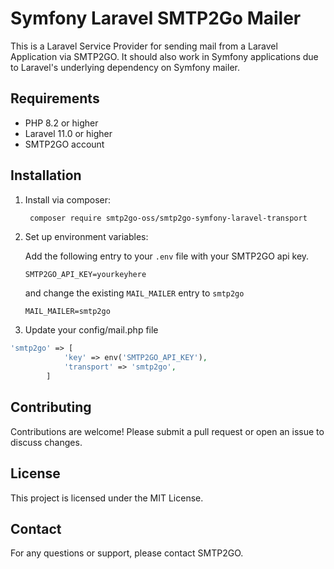 # Symfony Laravel SMTP2Go Mailer

This is a Laravel Service Provider for sending mail from a Laravel Application via SMTP2GO.
It should also work in Symfony applications due to Laravel's underlying dependency on Symfony mailer.

## Requirements

- PHP 8.2 or higher
- Laravel 11.0 or higher
- SMTP2GO account

## Installation


1. Install via composer:
    ```sh
     composer require smtp2go-oss/smtp2go-symfony-laravel-transport
    ```

2. Set up environment variables:

    Add the following entry to your `.env` file with your SMTP2GO api key.
    
    `SMTP2GO_API_KEY=yourkeyhere`

    and change the existing `MAIL_MAILER` entry to `smtp2go`

    `MAIL_MAILER=smtp2go`

3. Update your config/mail.php file
```php
'smtp2go' => [
            'key' => env('SMTP2GO_API_KEY'),
            'transport' => 'smtp2go',
        ]
```

## Contributing

Contributions are welcome! Please submit a pull request or open an issue to discuss changes.

## License

This project is licensed under the MIT License. 

## Contact

For any questions or support, please contact SMTP2GO.